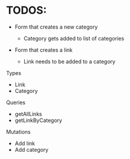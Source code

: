 # TODOS: 

* Form that creates a new category
  - Category gets added to list of categories

* Form that creates a link
  - Link needs to be added to a category

Types
  - Link
  - Category

Queries
  - getAllLinks
  - getLinkByCategory

Mutations 
  - Add link
  - Add category
